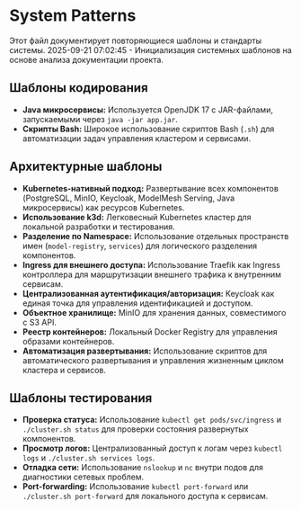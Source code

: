 # System Patterns

Этот файл документирует повторяющиеся шаблоны и стандарты системы.
2025-09-21 07:02:45 - Инициализация системных шаблонов на основе анализа документации проекта.

## Шаблоны кодирования

*   **Java микросервисы:** Используется OpenJDK 17 с JAR-файлами, запускаемыми через `java -jar app.jar`.
*   **Скрипты Bash:** Широкое использование скриптов Bash (`.sh`) для автоматизации задач управления кластером и сервисами.

## Архитектурные шаблоны

*   **Kubernetes-нативный подход:** Развертывание всех компонентов (PostgreSQL, MinIO, Keycloak, ModelMesh Serving, Java микросервисы) как ресурсов Kubernetes.
*   **Использование k3d:** Легковесный Kubernetes кластер для локальной разработки и тестирования.
*   **Разделение по Namespace:** Использование отдельных пространств имен (`model-registry`, `services`) для логического разделения компонентов.
*   **Ingress для внешнего доступа:** Использование Traefik как Ingress контроллера для маршрутизации внешнего трафика к внутренним сервисам.
*   **Централизованная аутентификация/авторизация:** Keycloak как единая точка для управления идентификацией и доступом.
*   **Объектное хранилище:** MinIO для хранения данных, совместимого с S3 API.
*   **Реестр контейнеров:** Локальный Docker Registry для управления образами контейнеров.
*   **Автоматизация развертывания:** Использование скриптов для автоматического развертывания и управления жизненным циклом кластера и сервисов.

## Шаблоны тестирования

*   **Проверка статуса:** Использование `kubectl get pods/svc/ingress` и `./cluster.sh status` для проверки состояния развернутых компонентов.
*   **Просмотр логов:** Централизованный доступ к логам через `kubectl logs` и `./cluster.sh services logs`.
*   **Отладка сети:** Использование `nslookup` и `nc` внутри подов для диагностики сетевых проблем.
*   **Port-forwarding:** Использование `kubectl port-forward` или `./cluster.sh port-forward` для локального доступа к сервисам.